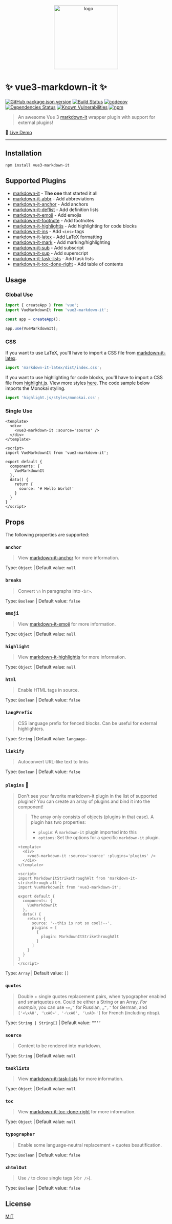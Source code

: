 <p align="center">
  <img width="200" src="logo.png" alt="logo">
</p>

# ✨ vue3-markdown-it ✨

[![GitHub package.json version](https://img.shields.io/github/package-json/v/JanGuillermo/vue3-markdown-it)](https://www.npmjs.com/package/vue3-markdown-it) [![Build Status](https://travis-ci.com/JanGuillermo/vue3-markdown-it.svg?branch=master)](https://travis-ci.com/JanGuillermo/vue3-markdown-it) [![codecov](https://codecov.io/gh/JanGuillermo/vue3-markdown-it/branch/master/graph/badge.svg)](https://codecov.io/gh/JanGuillermo/vue3-markdown-it) [![Dependencies Status](https://david-dm.org/JanGuillermo/vue3-markdown-it.svg)](https://david-dm.org/JanGuillermo/vue3-markdown-it) [![Known Vulnerabilities](https://snyk.io/test/github/JanGuillermo/vue3-markdown-it/badge.svg?targetFile=package.json)](https://snyk.io/test/github/JanGuillermo/vue3-markdown-it?targetFile=package.json) [![npm](https://img.shields.io/npm/dt/vue3-markdown-it)](https://www.npmjs.com/package/vue3-markdown-it)

> An awesome Vue 3 [markdown-it](https://github.com/markdown-it/markdown-it) wrapper plugin with support for external plugins!

🔎 [Live Demo](https://janguillermo.github.io/vue3-markdown-it/)

---

## Installation
```
npm install vue3-markdown-it
```

## Supported Plugins
- [markdown-it](https://github.com/markdown-it/markdown-it) - __The one__ that started it all
- [markdown-it-abbr](https://github.com/markdown-it/markdown-it-abbr) - Add abbreviations
- [markdown-it-anchor](https://github.com/valeriangalliat/markdown-it-anchor) - Add anchors
- [markdown-it-deflist](https://github.com/markdown-it/markdown-it-deflist) - Add definition lists
- [markdown-it-emoji](https://github.com/markdown-it/markdown-it-emoji) - Add emojis
- [markdown-it-footnote](https://github.com/markdown-it/markdown-it-footnote) - Add footnotes
- [markdown-it-highlightjs](https://github.com/valeriangalliat/markdown-it-highlightjs) - Add highlighting for code blocks
- [markdown-it-ins](https://github.com/markdown-it/markdown-it-ins) - Add `<ins>` tags
- [markdown-it-latex](https://github.com/tylingsoft/markdown-it-latex) - Add LaTeX formatting
- [markdown-it-mark](https://github.com/markdown-it/markdown-it-mark) - Add marking/highlighting
- [markdown-it-sub](https://github.com/markdown-it/markdown-it-sub) - Add subscript
- [markdown-it-sup](https://github.com/markdown-it/markdown-it-sup) - Add superscript
- [markdown-it-task-lists](https://github.com/revin/markdown-it-task-lists) - Add task lists
- [markdown-it-toc-done-right](https://github.com/nagaozen/markdown-it-toc-done-right) - Add table of contents

## Usage
### Global Use
```js
import { createApp } from 'vue';
import VueMarkdownIt from 'vue3-markdown-it';

const app = createApp();

app.use(VueMarkdownIt);
```

### CSS
If you want to use LaTeX, you'll have to import a CSS file from [markdown-it-latex](https://github.com/tylingsoft/markdown-it-latex).
```js
import 'markdown-it-latex/dist/index.css';
```

If you want to use highlighting for code blocks, you'll have to import a CSS file from [highlight.js](https://github.com/highlightjs/highlight.js). View more styles [here](https://github.com/highlightjs/highlight.js/tree/master/src/styles). The code sample below imports the Monokai styling.
```js
import 'highlight.js/styles/monokai.css';
```

### Single Use
```vue
<template>
  <div>
    <vue3-markdown-it :source='source' />
  </div>
</template>

<script>
import VueMarkdownIt from 'vue3-markdown-it';

export default {
  components: {
    VueMarkdownIt
  },
  data() {
    return {
      source: '# Hello World!'
    }
  }
}
</script>
```

## Props
The following properties are supported:

### `anchor`
> View [markdown-it-anchor](https://github.com/valeriangalliat/markdown-it-anchor) for more information.

Type: `Object` | Default value: `null`

### `breaks`
> Convert `\n` in paragraphs into `<br>`.

Type: `Boolean` | Default value: `false`

### `emoji`
> View [markdown-it-emoji](https://github.com/markdown-it/markdown-it-emoji) for more information.

Type: `Object` | Default value: `null`

### `highlight`
> View [markdown-it-highlightjs](https://github.com/valeriangalliat/markdown-it-highlightjs) for more information.

Type: `Object` | Default value: `null`

### `html`
> Enable HTML tags in source.

Type: `Boolean` | Default value: `false`

### `langPrefix`
> CSS language prefix for fenced blocks. Can be useful for external highlighters.

Type: `String` | Default value: `language-`

### `linkify`
> Autoconvert URL-like text to links

Type: `Boolean` | Default value: `false`

### `plugins` 🌟
> Don't see your favorite markdown-it plugin in the list of supported plugins? You can create an array of plugins and bind it into the component!
> > The array only consists of objects (plugins in that case). A plugin has two properties:
> > - `plugin`: A `markdown-it` plugin imported into this
> > - `options`: Set the options for a specific `markdown-it` plugin.
> ```vue
> <template>
>   <div>
>     <vue3-markdown-it :source='source' :plugins='plugins' />
>   </div>
> </template>
>
> <script>
> import MarkdownItStrikethroughAlt from 'markdown-it-strikethrough-alt';
> import VueMarkdownIt from 'vue3-markdown-it';
> 
> export default {
>   components: {
>     VueMarkdownIt
>   },
>   data() {
>     return {
>       source: '--this is not so cool!--',
>       plugins = [
>         {
>           plugin: MarkdownItStrikethroughAlt
>         }
>       ]
>     }
>   }
> }
> </script>
> ```

Type: `Array` | Default value: `[]`

### `quotes`
> Double + single quotes replacement pairs, when typographer enabled and smartquotes on. Could be either a String or an Array. *For example*, you can use `«»„“` for Russian, `„“‚‘` for German, and `['«\xA0', '\xA0»', '‹\xA0', '\xA0›']` for French (including nbsp).

Type: `String | String[]` | Default value: `“”‘’`

### `source`
> Content to be rendered into markdown.

Type: `String` | Default value: `null`

### `tasklists`
> View [markdown-it-task-lists](https://github.com/revin/markdown-it-task-lists) for more information.

Type: `Object` | Default value: `null`

### `toc`
> View [markdown-it-toc-done-right](https://github.com/nagaozen/markdown-it-toc-done-right) for more information.

Type: `Object` | Default value: `null`

### `typographer`
> Enable some language-neutral replacement + quotes beautification.

Type: `Boolean` | Default value: `false`

### `xhtmlOut`
> Use `/` to close single tags (`<br />`).

Type: `Boolean` | Default value: `false`

## License
[MIT](https://github.com/JanGuillermo/vue3-markdown-it/blob/master/LICENSE)
